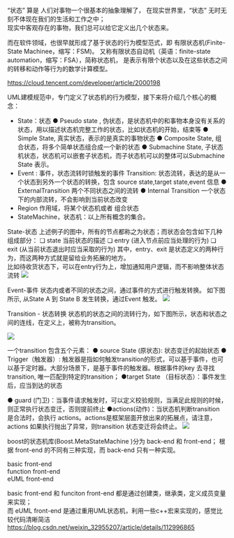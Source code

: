 
“状态” 算是 人们对事物一个很基本的抽象理解了，
在现实世界里，“状态” 无时无刻不体现在我们的生活和工作之中；  
现实中客观存在的事物，我们总可以给它定义出几个状态来。  

而在软件领域，也很早就形成了基于状态的行为模型范式，即 有限状态机(Finite-State Machinee，缩写：FSM)。 
又称有限状态自动机（英语：finite-state automation，缩写：FSA），简称状态机，
是表示有限个状态以及在这些状态之间的转移和动作等行为的数学计算模型。

https://cloud.tencent.com/developer/article/2000198

UML建模规范中，专门定义了状态机的行为模型，接下来将介绍几个核心的概念：

- State：状态
 ● Pseudo state , 伪状态，是状态机中的和事物本身没有关系的状态，用以描述状态机完整工作的状态，比如状态机的开始，结束等
 ● Simple State, 真实状态，表示的是真实的事物状态
 ● Composite State, 组合状态，将多个简单状态组合成一个新的状态
 ● Submachine State, 子状态机状态，状态机可以嵌套子状态机，而子状态机可以的整体可以Submachine State 表示。
- Event : 事件，状态流转时锁触发的事件
Transition: 状态流转，表达的是从一个状态到另外一个状态的转换，包含 source state,target state,event 信息
 ● ExternalTransition 两个不同状态之间的流转
 ● Internal Transition 一个状态下的内部流转，不会影响到当前状态改变
- Region 作用域，将某个状态机或者 组合状态
- StateMachine，状态机：以上所有概念的集合。

State-状态
上述例子的图中，所有的节点都称之为状态；而状态会包含如下几种组成部分：
 ❏ state 当前状态的描述
 ❏ entry (进入节点前应当处理的行为)
 ❏ exit (从当前状态退出时应当采取的行为)
 其中，entry、exit 是状态定义的两种行为，而这两种方式就是留给业务拓展的地方。  
 比如待收货状态下，可以在entry行为上，增加通知用户逻辑，而不影响整体状态流转
![](https://ask.qcloudimg.com/http-save/yehe-2562698/c3336810660280313e38c4073ad6052c.png)

 Event-事件
状态内或者不同的状态之间，通过事件的方式进行触发转换。
如下图所示, 从State A 到 State B 发生转换，通过Event 触发。
![](https://ask.qcloudimg.com/http-save/yehe-2562698/401674798bea8657d7b6256ed72b9f4b.png)


 Transition - 状态转换
状态机的状态之间的流转行为，如下图所示，状态和状态之间的连线，在定义上，被称为transition。

![](https://ask.qcloudimg.com/http-save/yehe-2562698/5fc22f1290d3d14a72f79b82d8c4e47e.png)

一个transition 包含五个元素：
 ● source State (原状态): 状态变迁的起始状态
 ● Trigger（触发器）: 触发器是指如何触发transition的形式，可以基于事件，也可以基于定时器。大部分场景下，是基于事件的触发器。根据事件的key 去寻找 transition, 唯一匹配到特定的transition；
 ●target State （目标状态）：事件发生后，应当到达的状态

● guard (门卫)：当事件请求触发时，可以定义校验规则，当满足此规则的时候，则正常执行状态变迁，否则提前终止
 ●actions(动作)：当状态机判断transition 是合法时，会执行 actions。actions是框架层面开放出来的拓展点，请注意，actions 如果执行抛出了异常，则transition 状态变迁将会终止。
 ![](https://ask.qcloudimg.com/http-save/yehe-2562698/bda7706cb263b26b669b49431bc846ff.png)


boost的状态机库(Boost.MetaStateMachine )分为 back-end 和 front-end； 
根据 front-end 的不同有三种实现，而 back-end 只有一种实现。

basic front-end  
function front-end  
eUML front-end  

basic front-end 和 funciton front-end 都是通过创建类，继承类，定义成员变量来实现；  
而 eUML front-end 是通过重用UML状态机，利用一些c++宏来实现的，感觉比较代码清晰简洁
https://blog.csdn.net/weixin_32955207/article/details/112996865